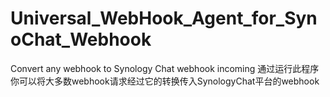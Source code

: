 # Universal_WebHook_Agent_for_SynoChat_Webhook
Convert any webhook to Synology Chat webhook incoming
通过运行此程序你可以将大多数webhook请求经过它的转换传入SynologyChat平台的webhook
